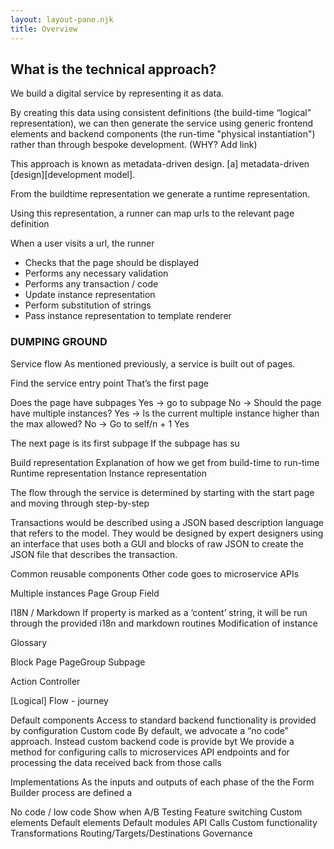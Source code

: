 ```yaml
---
layout: layout-pane.njk
title: Overview
---
```


## What is the technical approach?

We build a digital service by representing it as data.

By creating this data using consistent definitions (the build-time “logical” representation), we can then generate the service using generic frontend elements and backend components (the run-time  "physical instantiation") rather than through bespoke development. (WHY? Add link)

This approach is known as metadata-driven design. [a] metadata-driven [design][development model].



From the buildtime representation we generate a runtime representation.

Using this representation, a runner can map urls to the relevant page definition

When a user visits a url, the runner

- Checks that the page should be displayed
- Performs any necessary validation
- Performs any transaction / code
- Update instance representation
- Perform substitution of strings
- Pass instance representation to template renderer



### DUMPING GROUND


Service flow
As mentioned previously, a service is built out of pages.

Find the service entry point
That’s the first page

Does the page have subpages
Yes -> go to subpage
No -> Should the page have multiple instances?
Yes -> Is the current multiple instance higher than the max allowed?
No -> Go to self/n + 1
Yes


The next page is its first subpage
If the subpage has su
 



Build representation
Explanation of how we get from build-time to run-time
Runtime representation
Instance representation


The flow through the service is determined by starting with the start page and moving through step-by-step



Transactions would be described using a JSON based description language that refers to the model. They would be designed by expert designers using an interface that uses both a GUI and blocks of raw JSON to create the JSON file that describes the transaction.




Common reusable components
Other code goes to microservice APIs

Multiple instances
Page
Group
Field

I18N / Markdown
If property is marked as a ‘content’ string, it will be run through the provided i18n and markdown routines
Modification of instance



Glossary

Block
Page
PageGroup
Subpage

Action
Controller

[Logical] Flow - journey




Default components
Access to standard backend functionality is provided by configuration
Custom code
By default, we advocate a “no code” approach. Instead custom backend code is provide byt
We provide a method for configuring calls to microservices API endpoints and for processing the data received back from those calls

Implementations
As the inputs and outputs of each phase of the the Form Builder process are defined a

No code / low code
Show when
A/B Testing
Feature switching
Custom elements
Default elements
Default modules
API Calls
Custom functionality
Transformations
Routing/Targets/Destinations
Governance
